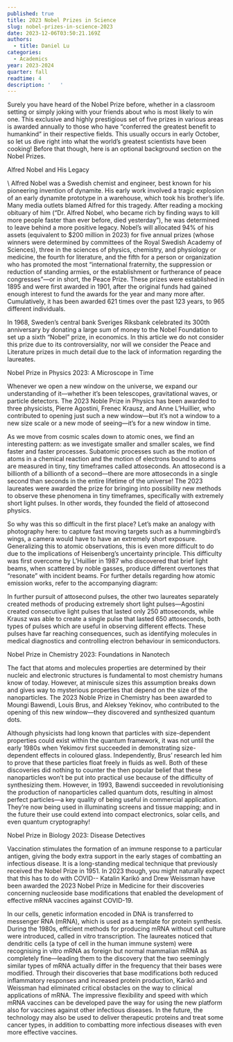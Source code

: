 ```yaml
---
published: true
title: 2023 Nobel Prizes in Science
slug: nobel-prizes-in-science-2023
date: 2023-12-06T03:50:21.169Z
authors:
  - title: Daniel Lu
categories:
  - Academics
year: 2023-2024
quarter: fall
readtime: 4
description: '   '
---
```


Surely you have heard of the Nobel Prize before, whether in a classroom setting or simply joking with your friends about who is most likely to win one. This exclusive and highly prestigious set of five prizes in various areas is awarded annually to those who have “conferred the greatest benefit to humankind” in their respective fields. This usually occurs in early October, so let us dive right into what the world’s greatest scientists have been cooking! Before that though, here is an optional background section on the Nobel Prizes.

Alfred Nobel and His Legacy

\ Alfred Nobel was a Swedish chemist and engineer, best known for his pioneering invention of dynamite. His early work involved a tragic explosion of an early dynamite prototype in a warehouse, which took his brother’s life. Many media outlets blamed Alfred for this tragedy. After reading a mocking obituary of him (“Dr. Alfred Nobel, who became rich by finding ways to kill more people faster than ever before, died yesterday”), he was determined to leave behind a more positive legacy. Nobel’s will allocated 94% of his assets (equivalent to $200 million in 2023) for five annual prizes (whose winners were determined by committees of the Royal Swedish Academy of Sciences), three in the sciences of physics, chemistry, and physiology or medicine, the fourth for literature, and the fifth for a person or organization who has promoted the most “international fraternity, the suppression or reduction of standing armies, or the establishment or furtherance of peace congresses”—or in short, the Peace Prize. These prizes were established in 1895 and were first awarded in 1901, after the original funds had gained enough interest to fund the awards for the year and many more after. Cumulatively, it has been awarded 621 times over the past 123 years, to 965 different individuals.

In 1968, Sweden’s central bank Sveriges Riksbank celebrated its 300th anniversary by donating a large sum of money to the Nobel Foundation to set up a sixth “Nobel” prize, in economics. In this article we do not consider this prize due to its controversiality, nor will we consider the Peace and Literature prizes in much detail due to the lack of information regarding the laureates.

Nobel Prize in Physics 2023: A Microscope in Time

Whenever we open a new window on the universe, we expand our understanding of it—whether it’s been telescopes, gravitational waves, or particle detectors. The 2023 Noble Prize in Physics has been awarded to three physicists, Pierre Agostini, Frenec Krausz, and Anne L’Huillier, who contributed to opening just such a new window—but it’s not a window to a new size scale or a new mode of seeing—it’s for a new window in time.

As we move from cosmic scales down to atomic ones, we find an interesting pattern: as we investigate smaller and smaller scales, we find faster and faster processes. Subatomic processes such as the motion of atoms in a chemical reaction and the motion of electrons bound to atoms are measured in tiny, tiny timeframes called attoseconds. An attosecond is a billionth of a billionth of a second—there are more attoseconds in a single second than seconds in the entire lifetime of the universe! The 2023 laureates were awarded the prize for bringing into possibility new methods to observe these phenomena in tiny timeframes, specifically with extremely short light pulses. In other words, they founded the field of attosecond physics.

So why was this so difficult in the first place? Let’s make an analogy with photography here: to capture fast moving targets such as a hummingbird’s wings, a camera would have to have an extremely short exposure. Generalizing this to atomic observations, this is even more difficult to do due to the implications of Heisenberg’s uncertainty principle. This difficulty was first overcome by L’Huillier in 1987 who discovered that brief light beams, when scattered by noble gasses, produce different overtones that “resonate” with incident beams. For further details regarding how atomic emission works, refer to the accompanying diagram:

In further pursuit of attosecond pulses, the other two laureates separately created methods of producing extremely short light pulses—Agostini created consecutive light pulses that lasted only 250 attoseconds, while Krausz was able to create a single pulse that lasted 650 attoseconds, both types of pulses which are useful in observing different effects. These pulses have far reaching consequences, such as identifying molecules in medical diagnostics and controlling electron behaviour in semiconductors.

Nobel Prize in Chemistry 2023: Foundations in Nanotech

The fact that atoms and molecules properties are determined by their nucleic and electronic structures is fundamental to most chemistry humans know of today. However, at miniscule sizes this assumption breaks down and gives way to mysterious properties that depend on the size of the nanoparticles. The 2023 Noble Prize in Chemistry has been awarded to Moungi Bawendi, Louis Brus, and Aleksey Yekinov, who contributed to the opening of this new window—they discovered and synthesized quantum dots.

Although physicists had long known that particles with size-dependent properties could exist within the quantum framework, it was not until the early 1980s when Yekimov first succeeded in demonstrating size-dependent effects in coloured glass. Independently, Brus’ research led him to prove that these particles float freely in fluids as well. Both of these discoveries did nothing to counter the then popular belief that these nanoparticles won’t be put into practical use because of the difficulty of synthesizing them. However, in 1993, Bawendi succeeded in revolutionising the production of nanoparticles called quantum dots, resulting in almost perfect particles—a key quality of being useful in commercial application. They’re now being used in illuminating screens and tissue mapping; and in the future their use could extend into compact electronics, solar cells, and even quantum cryptography!

Nobel Prize in Biology 2023: Disease Detectives

Vaccination stimulates the formation of an immune response to a particular antigen, giving the body extra support in the early stages of combatting an infectious disease. It is a long-standing medical technique that previously received the Nobel Prize in 1951. In 2023 though, you might naturally expect that this has to do with COVID-- Katalin Karikó and Drew Weissman have been awarded the 2023 Nobel Prize in Medicine for their discoveries concerning nucleoside base modifications that enabled the development of effective mRNA vaccines against COVID-19.

In our cells, genetic information encoded in DNA is transferred to messenger RNA (mRNA), which is used as a template for protein synthesis. During the 1980s, efficient methods for producing mRNA without cell culture were introduced, called in vitro transcription. The laureates noticed that dendritic cells (a type of cell in the human immune system) were recognising in vitro mRNA as foreign but normal mammalian mRNA as completely fine—leading them to the discovery that the two seemingly similar types of mRNA actually differ in the frequency that their bases were modified. Through their discoveries that base modifications both reduced inflammatory responses and increased protein production, Karikó and Weissman had eliminated critical obstacles on the way to clinical applications of mRNA. The impressive flexibility and speed with which mRNA vaccines can be developed pave the way for using the new platform also for vaccines against other infectious diseases. In the future, the technology may also be used to deliver therapeutic proteins and treat some cancer types, in addition to combatting more infectious diseases with even more effective vaccines.
